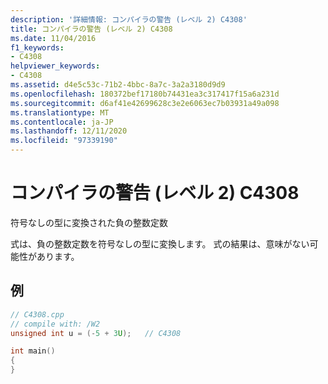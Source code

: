 ```yaml
---
description: '詳細情報: コンパイラの警告 (レベル 2) C4308'
title: コンパイラの警告 (レベル 2) C4308
ms.date: 11/04/2016
f1_keywords:
- C4308
helpviewer_keywords:
- C4308
ms.assetid: d4e5c53c-71b2-4bbc-8a7c-3a2a3180d9d9
ms.openlocfilehash: 180372bef17180b74431ea3c317417f15a6a231d
ms.sourcegitcommit: d6af41e42699628c3e2e6063ec7b03931a49a098
ms.translationtype: MT
ms.contentlocale: ja-JP
ms.lasthandoff: 12/11/2020
ms.locfileid: "97339190"
---
```

# <a name="compiler-warning-level-2-c4308"></a>コンパイラの警告 (レベル 2) C4308

符号なしの型に変換された負の整数定数

式は、負の整数定数を符号なしの型に変換します。 式の結果は、意味がない可能性があります。

## <a name="example"></a>例

```cpp
// C4308.cpp
// compile with: /W2
unsigned int u = (-5 + 3U);   // C4308

int main()
{
}
```
